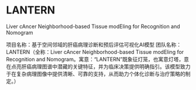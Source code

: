 # LANTERN
Liver cAncer Neighborhood-based Tissue modEling for Recognition and Nomogram

项目名称：基于空间邻域的肝癌病理诊断和预后评估可视化AI模型
团队名称：LANTERN（全称：Liver cAncer Neighborhood-based Tissue modEling for Recognition and Nomogram。寓意：“LANTERN”既象征灯笼，也寓意灯塔，意在点亮肝癌病理图谱中潜藏的关键特征，并为临床决策提供明确指引。该模型致力于在复杂病理图像中提供清晰、可靠的支持，从而助力个体化诊断与治疗策略的制定。）
